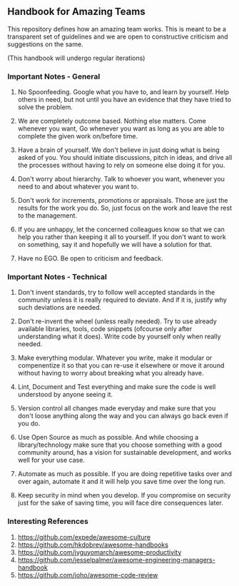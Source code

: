 ## Handbook for Amazing Teams

This repository defines how an amazing team works. This is meant to be a transparent set of guidelines and we are open to constructive criticism and suggestions on the same.

(This handbook will undergo regular iterations)

### Important Notes - General

1. No Spoonfeeding. Google what you have to, and learn by yourself. Help others in need, but not until you have an evidence that they have tried to solve the problem.

2. We are completely outcome based. Nothing else matters. Come whenever you want, Go whenever you want as long as you are able to complete the given work on/before time.

3. Have a brain of yourself. We don't believe in just doing what is being asked of you. You should initiate discussions, pitch in ideas, and drive all the processes without having to rely on someone else doing it for you.

4. Don't worry about hierarchy. Talk to whoever you want, whenever you need to and about whatever you want to.

5. Don't work for increments, promotions or appraisals. Those are just the results for the work you do. So, just focus on the work and leave the rest to the management. 

6. If you are unhappy, let the concerned colleagues know so that we can help you rather than keeping it all to yourself. If you don't want to work on something, say it and hopefully we will have a solution for that.

7. Have no EGO. Be open to criticism and feedback. 

### Important Notes - Technical

1. Don't invent standards, try to follow well accepted standards in the community unless it is really required to deviate. And if it is, justify why such deviations are needed.

2. Don't re-invent the wheel (unless really needed). Try to use already available libraries, tools, code snippets (ofcourse only after understanding what it does). Write code by yourself only when really needed.

3. Make everything modular. Whatever you write, make it modular or compenentize it so that you can re-use it elsewhere or move it around without having to worry about breaking what you already have.

4. Lint, Document and Test everything and make sure the code is well understood by anyone seeing it. 

5. Version control all changes made everyday and make sure that you don't loose anything along the way and you can always go back even if you do.

6. Use Open Source as much as possible. And while choosing a library/technology make sure that you choose something with a good community around, has a vision for sustainable development, and works well for your use case.

7. Automate as much as possible. If you are doing repetitive tasks over and over again, automate it and it will help you save time over the long run.

8. Keep security in mind when you develop. If you compromise on security just for the sake of saving time, you will face dire consequences later.


### Interesting References 

1. https://github.com/expede/awesome-culture
2. https://github.com/hkdobrev/awesome-handbooks
3. https://github.com/jyguyomarch/awesome-productivity
4. https://github.com/jesselpalmer/awesome-engineering-managers-handbook
5. https://github.com/joho/awesome-code-review